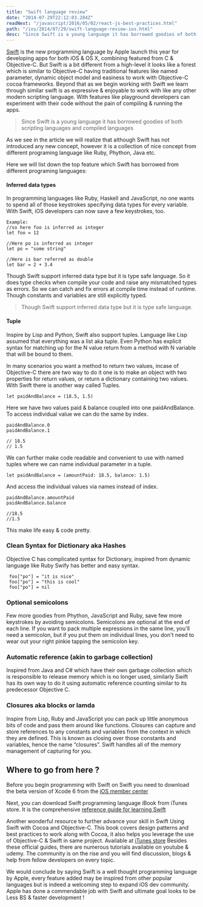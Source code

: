 ```yaml
---
title: "Swift language review"
date: "2014-07-29T22:12:03.284Z"
readNext: "/javascript/2016/05/02/react-js-best-practices.html"
path: "/ios/2014/07/29/swift-language-review-ios.html"
desc: "Since Swift is a young language it has borrowed goodies of both scripting languages and compiled languages."
---
```


[Swift](https://developer.apple.com/swift/) is the new programming language by Apple launch this year for developing apps for both iOS & OS X, combining featured from C & Objective-C. But Swift is a bit different from a high-level it looks like a forest which is similar to Objective-C having traditional features like named parameter, dynamic object model and easiness to work with Objective-C cocoa frameworks. Beyond that as we begin working with Swift we learn through similar swift is as expressive & enjoyable to work with like any other modern scripting language. With features like playground developers can experiment with their code without the pain of compiling & running the apps.

> Since Swift is a young language it has borrowed goodies of both scripting languages and compiled languages

As we see in the article we will realize that although Swift has not introduced any new concept, however it is a collection of nice concept from different programing language like Ruby, Phython, Java etc.

Here we will list down the top feature which Swift has borrowed from different programing languages:

#### Inferred data types
In programming languages like Ruby, Haskell and JavaScript, no one wants to spend all of those keystrokes specifying data types for every variable. With Swift, iOS developers can now save a few keystrokes, too.

```
Example:
//so here foo is inferred as integer
let foo = 12

//Here po is inferred as integer
let po = "some string"

//Here is bar referred as double
let bar = 2 + 3.4

```

Though Swift support inferred data type but it is type safe language. So it does type checks when compile your code and raise any mismatched types as errors. So we can catch and fix errors at compile time instead of runtime. Though constants and variables are still explicitly typed.


> Though Swift support inferred data type but it is type safe language.

#### Tuple
Inspire by Lisp and Python, Swift also support tuples. Language like Lisp assumed that everything was a list aka tuple. Even Python has explicit syntax for matching up for the N value return from a method with N variable that will be bound to them.

In many scenarios you want a method to return two values, incase of Objective-C there are two way to do it one is to make an object with two properties for return values, or return a dictionary containing two values. With Swift there is another way called Tuples.

```
let paidAndBalance = (18.5, 1.5)
```
 Here we have two values paid & balance coupled into one paidAndBalance. To access individual value we can do the same by index.
```
paidAndBalance.0
paidAndBalance.1

// 18.5
// 1.5
```

We can further make code readable and convenient to use with named tuples where we can name individual parameter in a tuple.
```
let paidAndBalance = (amountPaid: 18.5, balance: 1.5)
```

And access the individual values via names instead of index.
```
paidAndBalance.amountPaid
paidAndBalance.balance

//18.5
//1.5
```
 This make life easy & code pretty.

###  Clean Syntax for Dictionary aka Hashes
 Objective C has complicated syntax for Dictionary, inspired from dynamic language like Ruby Swify has better and easy syntax.
```
 foo["po"] = "it is nice"
 foo["po"] = "this is cool"
 foo["po"] = nil
```
### Optional semicolons
 Few more goodies from Phython, JavaScript and Ruby, save few more keystrokes by avoiding semicolons. Semicolons are optional at the end of each line. If you want to pack multiple expressions in the same line, you'll need a semicolon, but if you put them on individual lines, you don't need to wear out your right pinkie tapping the semicolon key.

### Automatic reference (akin to garbage collection)
 Inspired from Java and C# which have their own garbage collection which is responsible to release memory which is no longer used, similarly Swift has its own way to do it using automatic reference counting similar to its predecessor Objective C.


### Closures aka blocks or lamda
 Inspire from Lisp, Ruby and JavaScript you can pack up little anonymous bits of code and pass them around like functions.
 Closures can capture and store references to any constants and variables from the context in which they are defined. This is known as closing over those constants and variables, hence the name “closures”. Swift handles all of the memory management of capturing for you.


## Where to go from here ?

 Before you begin programming with Swift  on Swift you need to download the beta version of Xcode 6 from the [iOS member center](https://developer.apple.com)

 Next, you can download Swift programming language iBook from iTunes store. It is the comprehensive [reference guide for learning Swift](https://itunes.apple.com/us/book/swift-programming-language/id881256329?mt=11)

 Another wonderful resource to further advance your skill in Swift Using Swift with Cocoa and Objective-C. This book covers design patterns and best practices to work along with Cocoa, it also helps you leverage the use of Objective-C & Swift in same project. Available at [iTunes store](https://itunes.apple.com/us/book/using-swift-cocoa-objective/id888894773?mt=11&ls=1)
 Besides these official guides, there are numerous tutorials available on youtube & udemy. The community is on the rise and you will find discussion, blogs & help from fellow developers
 on every topic.


 We would conclude by saying Swift is a well thought programming language by Apple, every feature added may be inspired from other popular languages but is indeed a welcoming step to expand iOS dev community. Apple has done a commendable job with Swift and ultimate goal looks to be Less BS & faster development !
